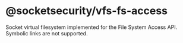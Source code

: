 # @socketsecurity/vfs-fs-access

Socket virtual filesystem implemented for the File System Access API. Symbolic links are not supported.
